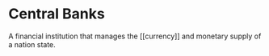 # Central Banks

A financial institution that manages the [[currency]] and monetary supply of a nation state.

